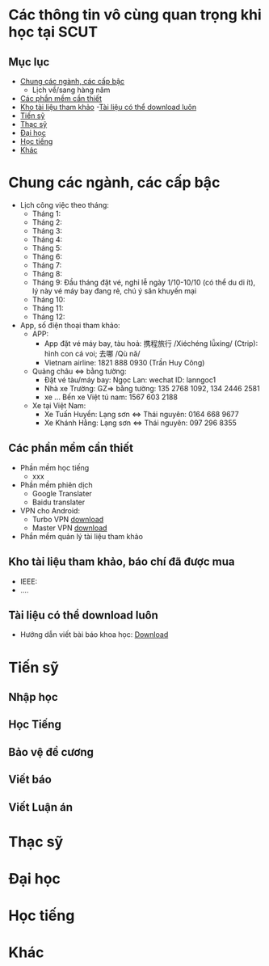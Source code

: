 # Các thông tin vô cùng quan trọng khi học tại SCUT
## Mục lục
- [Chung các ngành, các cấp bậc](https://github.com/tuananhvip/SCUT#chung-c%C3%A1c-ng%C3%A0nh-c%C3%A1c-c%E1%BA%A5p-b%E1%BA%ADc)
  - Lịch về/sang hàng năm
- [Các phần mềm cần thiết](https://github.com/tuananhvip/SCUT#c%C3%A1c-ph%E1%BA%A7n-m%E1%BB%81m-c%E1%BA%A7n-thi%E1%BA%BFt)
- [Kho tài liệu tham khảo](https://github.com/tuananhvip/SCUT#kho-t%C3%A0i-li%E1%BB%87u-tham-kh%E1%BA%A3o-b%C3%A1o-ch%C3%AD-%C4%91%C3%A3-%C4%91%C6%B0%E1%BB%A3c-mua)
-[Tài liệu có thể download luôn](https://github.com/tuananhvip/SCUT#t%C3%A0i-li%E1%BB%87u-c%C3%B3-th%E1%BB%83-download-lu%C3%B4n)
- [Tiến sỹ](https://github.com/tuananhvip/SCUT#ti%E1%BA%BFn-s%E1%BB%B9)
- [Thạc sỹ](https://github.com/tuananhvip/SCUT#th%E1%BA%A1c-s%E1%BB%B9)
- [Đại học](https://github.com/tuananhvip/SCUT#%C4%90%E1%BA%A1i-h%E1%BB%8Dc)
- [Học tiếng](https://github.com/tuananhvip/SCUT#h%E1%BB%8Dc-ti%E1%BA%BFng-1)
- [Khác](https://github.com/tuananhvip/SCUT#kh%C3%A1c)
# Chung các ngành, các cấp bậc
- Lịch công việc theo tháng:
    - Tháng 1:
    - Tháng 2:
    - Tháng 3:
    - Tháng 4:
    - Tháng 5:
    - Tháng 6:
    - Tháng 7:
    - Tháng 8:
    - Tháng 9: Đầu tháng đặt vé, nghỉ lễ ngày 1/10-10/10 (có thể du di ít), lý này vé máy bay đang rẻ, chú ý săn khuyến mại
    - Tháng 10:
    - Tháng 11:
    - Tháng 12: 
- App, số điện thoại tham khảo:
  - APP:
    - App đặt vé máy bay, tàu hoả: 携程旅行 /Xiéchéng lǚxíng/ (Ctrip): hình con cá voi; 去哪 /Qù nǎ/
    - Vietnam airline: 1821 888 0930 (Trần Huy Công)
  - Quảng châu <=> bằng tường:
    - Đặt vé tàu/máy bay: Ngọc Lan: wechat ID: lanngoc1
    - Nhà xe Trường: GZ=> bằng tường: 135 2768 1092, 134 2446 2581
    - xe ... Bến xe Việt tú nam: 1567 603 2188
  - Xe tại Việt Nam:
    - Xe Tuấn Huyền: Lạng sơn <=> Thái nguyên: 0164 668 9677
    - Xe Khánh Hằng: Lạng sơn <=> Thái nguyên: 097 296 8355
    
## Các phần mềm cần thiết
- Phần mềm học tiếng
  - xxx
- Phần mềm phiên dịch
  - Google Translater
  - Baidu translater
- VPN cho Android:
  - Turbo VPN [download](#)
  - Master VPN [download](#)
- Phần mềm quản lý tài liệu tham khảo
## Kho tài liệu tham khảo, báo chí đã được mua
- IEEE:
- ....
## Tài liệu có thể download luôn
- Hướng dẫn viết bài báo khoa học: [Download](#)

# Tiến sỹ
## Nhập học
## Học Tiếng
## Bảo vệ đề cương
## Viết báo
## Viết Luận án

# Thạc sỹ
# Đại học
# Học tiếng
# Khác


